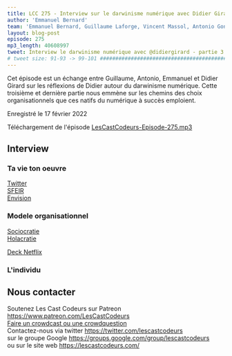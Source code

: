 ```yaml
---
title: LCC 275 - Interview sur le darwinisme numérique avec Didier Girard - partie 3
author: 'Emmanuel Bernard'
team: 'Emmanuel Bernard, Guillaume Laforge, Vincent Massol, Antonio Goncalves, Arnaud Heritier, Audrey Neveu'
layout: blog-post
episode: 275
mp3_length: 40608997
tweet: Interview le darwinisme numérique avec @didiergirard - partie 3
# tweet size: 91-93 -> 99-101 #######################################################################
---
```

Cet épisode est un échange entre Guillaume, Antonio, Emmanuel et Didier Girard sur les réflexions de Didier autour du darwinisme numérique.
Cette troisième et dernière partie nous emmène sur les chemins des choix organisationnels que ces natifs du numérique à succès emploient.

Enregistré le 17 février 2022

Téléchargement de l'épisode [LesCastCodeurs-Episode-275.mp3](https://traffic.libsyn.com/lescastcodeurs/LesCastCodeurs-Episode-275.mp3)

## Interview

### Ta vie ton oeuvre

[Twitter](https://twitter.com/didiergirard)  
[SFEIR](https://www.sfeir.com/)  
[Envision](https://www.sfeir.com/fr/nos-offres-innovation-conseil-et-formation/envision/)  

### Modele organisationnel

[Sociocratie](https://fr.wikipedia.org/wiki/Sociocratie)  
[Holacratie](https://fr.wikipedia.org/wiki/Holacratie)  

[Deck Netflix](https://www.slideshare.net/reed2001/culture-1798664)

### L'individu

## Nous contacter

Soutenez Les Cast Codeurs sur Patreon <https://www.patreon.com/LesCastCodeurs>  
[Faire un crowdcast ou une crowdquestion](https://lescastcodeurs.com/crowdcasting/)  
Contactez-nous via twitter <https://twitter.com/lescastcodeurs>  
sur le groupe Google <https://groups.google.com/group/lescastcodeurs>  
ou sur le site web <https://lescastcodeurs.com/>
<!-- vim: set spelllang=fr : -->
